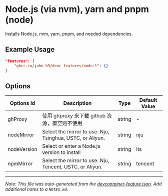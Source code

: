 
# Node.js (via nvm), yarn and pnpm (node)

Installs Node.js, nvm, yarn, pnpm, and needed dependencies.

## Example Usage

```json
"features": {
    "ghcr.io/john-h3/devc_features/node:1": {}
}
```

## Options

| Options Id | Description | Type | Default Value |
|-----|-----|-----|-----|
| ghProxy | 使用 ghproxy 来下载 github 资源，置空则不使用 | string | - |
| nodeMirror | Select the mirror to use: Nju, Tsinghua, USTC, or Aliyun. | string | nju |
| nodeVersion | Select or enter a Node.js version to install | string | lts |
| npmMirror | Select the mirror to use: Nju, Tencent, USTC, or Aliyun. | string | tencent |



---

_Note: This file was auto-generated from the [devcontainer-feature.json](https://github.com/john-h3/devc_features/blob/main/src/node/devcontainer-feature.json).  Add additional notes to a `NOTES.md`._
